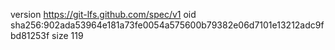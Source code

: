 version https://git-lfs.github.com/spec/v1
oid sha256:902ada53964e181a73fe0054a575600b79382e06d7101e13212adc9fbd81253f
size 119
